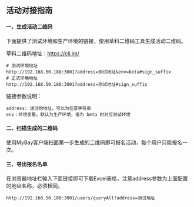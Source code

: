 ## 活动对接指南

#### 一、生成活动二维码
下面提供了测试环境和生产环境的链接，使用草料二维码工具生成活动二维码。

草料二维码地址：https://cli.im/
```
# 测试环境地址
http://192.168.50.188:3001?address=测试地址&env=beta#sign_suffix
# 正式环境地址
http://192.168.50.188:3001?address=测试地址#sign_suffix
```
链接参数说明：
```
address: 活动的地址，可以为任意字符串
env：环境变量，默认为生产环境，值为 beta 时对应测试环境
```

#### 二、扫描生成的二维码
使用MyBay客户端扫面第一步生成的二维码即可报名活动，每个用户只能报名一次。

#### 三、导出报名名单
在浏览器地址栏输入下面链接即可下载Excel表格，注意address参数为上面配置的地址名称，必须相同。
```
http://192.168.50.188:3001/users/queryAll?address=测试地址
```

